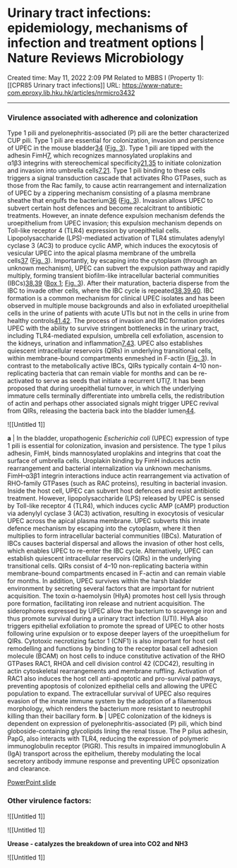 # Urinary tract infections: epidemiology, mechanisms of infection and treatment options | Nature Reviews Microbiology

Created time: May 11, 2022 2:09 PM
Related to MBBS I (Property 1): [[CPR85 Urinary tract infections]]
URL: https://www-nature-com.eproxy.lib.hku.hk/articles/nrmicro3432

---

### Virulence associated with adherence and colonization

Type 1 pili and pyelonephritis-associated (P) pili are the better characterized CUP pili. Type 1 pili are essential for colonization, invasion and persistence of UPEC in the mouse bladder[34](https://www-nature-com.eproxy.lib.hku.hk/articles/nrmicro3432#ref-CR34) ([Fig. 3](https://www-nature-com.eproxy.lib.hku.hk/articles/nrmicro3432#Fig3)). Type 1 pili are tipped with the adhesin FimH[7](https://www-nature-com.eproxy.lib.hku.hk/articles/nrmicro3432#ref-CR7), which recognizes mannosylated uroplakins and α1β3 integrins with stereochemical specificity[21](https://www-nature-com.eproxy.lib.hku.hk/articles/nrmicro3432#ref-CR21),[35](https://www-nature-com.eproxy.lib.hku.hk/articles/nrmicro3432#ref-CR35) to initiate colonization and invasion into umbrella cells[7](https://www-nature-com.eproxy.lib.hku.hk/articles/nrmicro3432#ref-CR7),[21](https://www-nature-com.eproxy.lib.hku.hk/articles/nrmicro3432#ref-CR21). Type 1 pili binding to these cells triggers a signal transduction cascade that activates Rho GTPases, such as those from the Rac family, to cause actin rearrangement and internalization of UPEC by a zippering mechanism consisting of a plasma membrane sheathe that engulfs the bacterium[36](https://www-nature-com.eproxy.lib.hku.hk/articles/nrmicro3432#ref-CR36) ([Fig. 3](https://www-nature-com.eproxy.lib.hku.hk/articles/nrmicro3432#Fig3)). Invasion allows UPEC to subvert certain host defences and become recalcitrant to antibiotic treatments. However, an innate defence expulsion mechanism defends the uroepithelium from UPEC invasion; this expulsion mechanism depends on Toll-like receptor 4 (TLR4) expression by uroepithelial cells. Lipopolysaccharide (LPS)-mediated activation of TLR4 stimulates adenylyl cyclase 3 (AC3) to produce cyclic AMP, which induces the exocytosis of vesicular UPEC into the apical plasma membrane of the umbrella cells[37](https://www-nature-com.eproxy.lib.hku.hk/articles/nrmicro3432#ref-CR37) ([Fig. 3](https://www-nature-com.eproxy.lib.hku.hk/articles/nrmicro3432#Fig3)). Importantly, by escaping into the cytoplasm (through an unknown mechanism), UPEC can subvert the expulsion pathway and rapidly multiply, forming transient biofilm-like intracellular bacterial communities (IBCs)[38](https://www-nature-com.eproxy.lib.hku.hk/articles/nrmicro3432#ref-CR38),[39](https://www-nature-com.eproxy.lib.hku.hk/articles/nrmicro3432#ref-CR39) ([Box 1](https://www-nature-com.eproxy.lib.hku.hk/articles/nrmicro3432#Sec3); [Fig. 3](https://www-nature-com.eproxy.lib.hku.hk/articles/nrmicro3432#Fig3)). After their maturation, bacteria disperse from the IBC to invade other cells, where the IBC cycle is repeated[38](https://www-nature-com.eproxy.lib.hku.hk/articles/nrmicro3432#ref-CR38),[39](https://www-nature-com.eproxy.lib.hku.hk/articles/nrmicro3432#ref-CR39),[40](https://www-nature-com.eproxy.lib.hku.hk/articles/nrmicro3432#ref-CR40). IBC formation is a common mechanism for clinical UPEC isolates and has been observed in multiple mouse backgrounds and also in exfoliated uroepithelial cells in the urine of patients with acute UTIs but not in the cells in urine from healthy controls[41](https://www-nature-com.eproxy.lib.hku.hk/articles/nrmicro3432#ref-CR41),[42](https://www-nature-com.eproxy.lib.hku.hk/articles/nrmicro3432#ref-CR42). The process of invasion and IBC formation provides UPEC with the ability to survive stringent bottlenecks in the urinary tract, including TLR4-mediated expulsion, umbrella cell exfoliation, ascension to the kidneys, urination and inflammation[7](https://www-nature-com.eproxy.lib.hku.hk/articles/nrmicro3432#ref-CR7),[43](https://www-nature-com.eproxy.lib.hku.hk/articles/nrmicro3432#ref-CR43). UPEC also establishes quiescent intracellular reservoirs (QIRs) in underlying transitional cells, within membrane-bound compartments enmeshed in F-actin ([Fig. 3](https://www-nature-com.eproxy.lib.hku.hk/articles/nrmicro3432#Fig3)). In contrast to the metabolically active IBCs, QIRs typically contain 4–10 non-replicating bacteria that can remain viable for months and can be re-activated to serve as seeds that initiate a recurrent UTI[7](https://www-nature-com.eproxy.lib.hku.hk/articles/nrmicro3432#ref-CR7). It has been proposed that during uroepithelial turnover, in which the underlying immature cells terminally differentiate into umbrella cells, the redistribution of actin and perhaps other associated signals might trigger UPEC revival from QIRs, releasing the bacteria back into the bladder lumen[44](https://www-nature-com.eproxy.lib.hku.hk/articles/nrmicro3432#ref-CR44).

![[Untitled 1]]

**a** | In the bladder, uropathogenic *Escherichia coli* (UPEC) expression of type 1 pili is essential for colonization, invasion and persistence. The type 1 pilus adhesin, FimH, binds mannosylated uroplakins and integrins that coat the surface of umbrella cells. Uroplakin binding by FimH induces actin rearrangement and bacterial internalization via unknown mechanisms. FimH–α3β1 integrin interactions induce actin rearrangement via activation of RHO-family GTPases (such as RAC proteins), resulting in bacterial invasion. Inside the host cell, UPEC can subvert host defences and resist antibiotic treatment. However, lipopolysaccharide (LPS) released by UPEC is sensed by Toll-like receptor 4 (TLR4), which induces cyclic AMP (cAMP) production via adenylyl cyclase 3 (AC3) activation, resulting in exocytosis of vesicular UPEC across the apical plasma membrane. UPEC subverts this innate defence mechanism by escaping into the cytoplasm, where it then multiplies to form intracellular bacterial communities (IBCs). Maturation of IBCs causes bacterial dispersal and allows the invasion of other host cells, which enables UPEC to re-enter the IBC cycle. Alternatively, UPEC can establish quiescent intracellular reservoirs (QIRs) in the underlying transitional cells. QIRs consist of 4–10 non-replicating bacteria within membrane-bound compartments encased in F-actin and can remain viable for months. In addition, UPEC survives within the harsh bladder environment by secreting several factors that are important for nutrient acquisition. The toxin α-haemolysin (HlyA) promotes host cell lysis through pore formation, facilitating iron release and nutrient acquisition. The siderophores expressed by UPEC allow the bacterium to scavenge iron and thus promote survival during a urinary tract infection (UTI). HlyA also triggers epithelial exfoliation to promote the spread of UPEC to other hosts following urine expulsion or to expose deeper layers of the uroepithelium for QIRs. Cytotoxic necrotizing factor 1 (CNF1) is also important for host cell remodelling and functions by binding to the receptor basal cell adhesion molecule (BCAM) on host cells to induce constitutive activation of the RHO GTPases RAC1, RHOA and cell division control 42 (CDC42), resulting in actin cytoskeletal rearrangements and membrane ruffling. Activation of RAC1 also induces the host cell anti-apoptotic and pro-survival pathways, preventing apoptosis of colonized epithelial cells and allowing the UPEC population to expand. The extracellular survival of UPEC also requires evasion of the innate immune system by the adoption of a filamentous morphology, which renders the bacterium more resistant to neutrophil killing than their bacillary form. **b** | UPEC colonization of the kidneys is dependent on expression of pyelonephritis-associated (P) pili, which bind globoside-containing glycolipids lining the renal tissue. The P pilus adhesin, PapG, also interacts with TLR4, reducing the expression of polymeric immunoglobulin receptor (PIGR). This results in impaired immunoglobulin A (IgA) transport across the epithelium, thereby modulating the local secretory antibody immune response and preventing UPEC opsonization and clearance.

[PowerPoint slide](https://www-nature-com.eproxy.lib.hku.hk/articles/nrmicro3432#MOESM8)

### Other virulence factors:

![[Untitled 1]]

![[Untitled 1]]

**Urease - catalyzes the breakdown of urea into CO2 and NH3**

![[Untitled 1]]